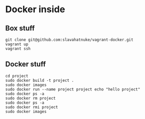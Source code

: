 # Docker inside

## Box stuff
```
git clone git@github.com:slavahatnuke/vagrant-docker.git
vagrant up
vagrant ssh
```

## Docker stuff
```
cd project
sudo docker build -t project .
sudo docker images
sudo docker run --name project project echo "hello project"
sudo docker ps -a
sudo docker rm project
sudo docker ps -a
sudo docker rmi project
sudo docker images
```

